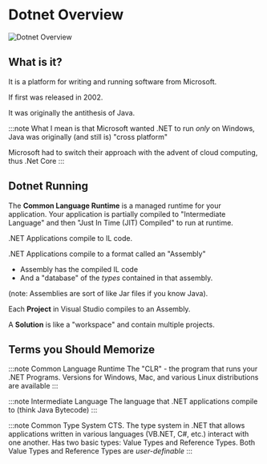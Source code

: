 # Dotnet Overview

![Dotnet Overview](/img/dotnet.excalidraw.svg)

## What is it?

It is a platform for writing and running software from Microsoft.

If first was released in 2002.

It was originally the antithesis of Java.

:::note
What I mean is that Microsoft wanted .NET to run *only* on Windows, Java was originally (and still is) "cross platform"

Microsoft had to switch their approach with the advent of cloud computing, thus .Net Core
:::


## Dotnet Running

The **Common Language Runtime** is a managed runtime for your application. Your application is partially compiled to "Intermediate Language" and then "Just In Time (JIT) Compiled" to run at runtime.

.NET Applications compile to IL code.

.NET Applications compile to a format called an "Assembly"

- Assembly has the compiled IL code
- And a "database" of the *types* contained in that assembly.

(note: Assemblies are sort of like Jar files if you know Java).

Each **Project** in Visual Studio compiles to an Assembly.

A **Solution** is like a "workspace" and contain multiple projects.


## Terms you Should Memorize

:::note Common Language Runtime
The "CLR" - the program that runs your .NET Programs. Versions for Windows, Mac, and various Linux distributions are available
:::

:::note Intermediate Language
The language that .NET applications compile to (think Java Bytecode)
:::

:::note Common Type System
CTS. The type system in .NET that allows applications written in various languages (VB.NET, C#, etc.) interact with one another.
Has two basic types: Value Types and Reference Types.
Both Value Types and Reference Types are *user-definable*
:::